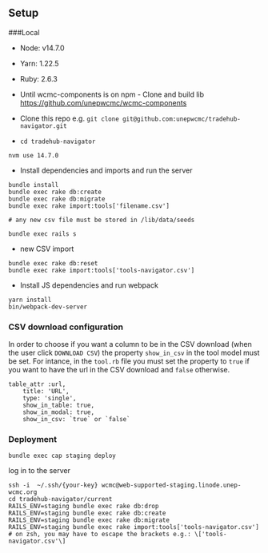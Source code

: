 ## Setup

###Local

- Node: v14.7.0
- Yarn: 1.22.5
- Ruby: 2.6.3


- Until wcmc-components is on npm - Clone and build lib https://github.com/unepwcmc/wcmc-components

- Clone this repo e.g. `git clone git@github.com:unepwcmc/tradehub-navigator.git`
- `cd tradehub-navigator`

```
nvm use 14.7.0
```

- Install dependencies and imports and run the server

```
bundle install
bundle exec rake db:create
bundle exec rake db:migrate
bundle exec rake import:tools['filename.csv'] 

# any new csv file must be stored in /lib/data/seeds 

bundle exec rails s
```
- new CSV import

```
bundle exec rake db:reset
bundle exec rake import:tools['tools-navigator.csv']
```

- Install JS dependencies and run webpack

```
yarn install
bin/webpack-dev-server
```

### CSV download configuration

In order to choose if you want a column to be in the CSV download (when the user click `DOWNLOAD CSV`) the property `show_in_csv` in the tool model must be set. For intance, in the `tool.rb` file you must set the property to `true` if you want to have the url in the CSV download and `false` otherwise.
```
table_attr :url,
    title: 'URL',
    type: 'single',
    show_in_table: true,
    show_in_modal: true,
    show_in_csv: `true` or `false`
```

### Deployment

`bundle exec cap staging deploy`

log in to the server
```
ssh -i  ~/.ssh/{your-key} wcmc@web-supported-staging.linode.unep-wcmc.org
cd tradehub-navigator/current
RAILS_ENV=staging bundle exec rake db:drop
RAILS_ENV=staging bundle exec rake db:create
RAILS_ENV=staging bundle exec rake db:migrate
RAILS_ENV=staging bundle exec rake import:tools['tools-navigator.csv']
# on zsh, you may have to escape the brackets e.g.: \['tools-navigator.csv'\]
```
